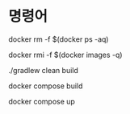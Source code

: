 # 명령어 
docker rm -f $(docker ps -aq)

docker rmi -f $(docker images -q)

./gradlew clean build


docker compose build

docker compose up 